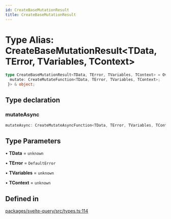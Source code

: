 ```yaml
---
id: CreateBaseMutationResult
title: CreateBaseMutationResult
---
```


# Type Alias: CreateBaseMutationResult\<TData, TError, TVariables, TContext\>

```ts
type CreateBaseMutationResult<TData, TError, TVariables, TContext> = Override<MutationObserverResult<TData, TError, TVariables, TContext>, {
  mutate: CreateMutateFunction<TData, TError, TVariables, TContext>;
 }> & object;
```

## Type declaration

### mutateAsync

```ts
mutateAsync: CreateMutateAsyncFunction<TData, TError, TVariables, TContext>;
```

## Type Parameters

• **TData** = `unknown`

• **TError** = `DefaultError`

• **TVariables** = `unknown`

• **TContext** = `unknown`

## Defined in

[packages/svelte-query/src/types.ts:114](https://github.com/TanStack/query/blob/main/packages/svelte-query/src/types.ts#L114)
